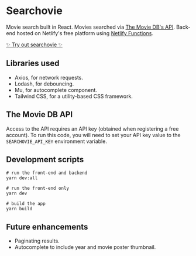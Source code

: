 # Searchovie
Movie search built in React. Movies searched via [The Movie DB's API](https://developers.themoviedb.org/3/movies/get-popular-movies). Back-end hosted on Netlify's free platform using [Netlify Functions](https://www.netlify.com/products/functions).

[✨ Try out searchovie ✨](https://searchovie.fotijr.com/)

## Libraries used
- Axios, for network requests.
- Lodash, for debouncing.
- Mu, for autocomplete component.
- Tailwind CSS, for a utility-based CSS framework.

## The Movie DB API
Access to the API requires an API key (obtained when registering a free account). To run this code, you will need to set your API key value to the `SEARCHOVIE_API_KEY` environment variable.

## Development scripts
```
# run the front-end and backend
yarn dev:all

# run the front-end only
yarn dev

# build the app
yarn build
```

## Future enhancements
- Paginating results.
- Autocomplete to include year and movie poster thumbnail.
